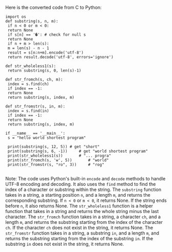 Here is the converted code from C to Python:
```
import os
def substring(s, n, m):
 if n < 0 or m < 0:
 return None
 if s[n] == '�': # check for null s
 return None
 if n + m > len(s):
 m = len(s) - n - 1
 result = s[n:n+m].encode('utf-8')
 return result.decode('utf-8', errors='ignore')
 
def str_wholeless1(s):
 return substring(s, 0, len(s)-1)
 
def str_fromch(s, ch, m):
 index = s.find(ch)
 if index == -1:
 return None
 return substring(s, index, m)
 
def str_fromstr(s, in, m):
 index = s.find(in)
 if index == -1:
 return None
 return substring(s, index, m)
 
if __name__ == '__main__':
 s = "hello world shortest program"
 
 print(substring(s, 12, 5))	# get "short"
 print(substring(s, 6, -1))		# get "world shortest program"
 print(str_wholeless1(s))		# "... progra"
 print(str_fromch(s, 'w', 5))		# "world"
 print(str_fromstr(s, "ro", 3))		# "rog"
 
```
Note: The code uses Python's built-in `encode` and `decode` methods to handle UTF-8 encoding and decoding. It also uses the `find` method to find the index of a character or substring within the string. The `substring` function takes in a string, a starting position `n`, and a length `m`, and returns the corresponding substring. If `n < 0` or `m < 0`, it returns None. If the string ends before `n`, it also returns None. The `str_wholeless1` function is a helper function that takes in a string and returns the whole string minus the last character. The `str_fromch` function takes in a string, a character `ch`, and a length `m`, and returns the substring starting from the index of the character `ch`. If the character `ch` does not exist in the string, it returns None. The `str_fromstr` function takes in a string, a substring `in`, and a length `m`, and returns the substring starting from the index of the substring `in`. If the substring `in` does not exist in the string, it returns None.

